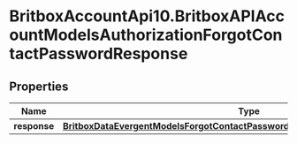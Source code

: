 # BritboxAccountApi10.BritboxAPIAccountModelsAuthorizationForgotContactPasswordResponse

## Properties
Name | Type | Description | Notes
------------ | ------------- | ------------- | -------------
**response** | [**BritboxDataEvergentModelsForgotContactPasswordResponseMessageBaseResponse**](BritboxDataEvergentModelsForgotContactPasswordResponseMessageBaseResponse.md) |  | [optional] 


